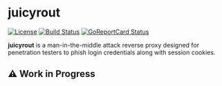 # juicyrout

[![License](https://img.shields.io/badge/license-MIT-blue.svg)](https://github.com/v-byte-cpu/juicyrout/blob/main/LICENSE)
[![Build Status](https://cloud.drone.io/api/badges/v-byte-cpu/juicyrout/status.svg?ref=refs/heads/main)](https://cloud.drone.io/v-byte-cpu/juicyrout)
[![GoReportCard Status](https://goreportcard.com/badge/github.com/v-byte-cpu/juicyrout)](https://goreportcard.com/report/github.com/v-byte-cpu/juicyrout)

**juicyrout** is a man-in-the-middle attack reverse proxy designed for penetration testers to phish login credentials along with session cookies.

## :warning: Work in Progress